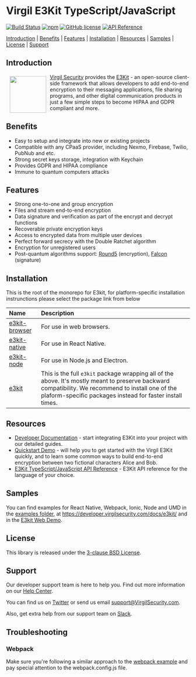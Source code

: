 # Virgil E3Kit TypeScript/JavaScript

[![Build Status](https://travis-ci.com/VirgilSecurity/e3kit-js.svg?branch=master)](https://travis-ci.com/VirgilSecurity)
[![npm](https://img.shields.io/npm/v/@virgilsecurity/e3kit.svg)](https://www.npmjs.com/package/@virgilsecurity/e3kit)
[![GitHub license](https://img.shields.io/github/license/VirgilSecurity/e3kit-js.svg)](https://github.com/VirgilSecurity/virgil-e3kit-js/blob/master/LICENSE)
[![API Reference](https://img.shields.io/badge/API%20reference-e3kit--js-green)](https://virgilsecurity.github.io/virgil-e3kit-x/)

[Introduction](#introduction) | [Benefits](#benefits) | [Features](#features) | [Installation](#installation) | [Resources](#resources) | [Samples](#samples) | [License](#license) | [Support](#support)

## Introduction

<a href="https://developer.virgilsecurity.com/docs"><img width="100px" src="https://cdn.virgilsecurity.com/assets/images/github/logos/e3kit/E3Kit.png" align="left" hspace="10" vspace="6"></a> [Virgil Security](https://virgilsecurity.com) provides the [E3Kit](https://developer.virgilsecurity.com/docs/e3kit/) - an open-source client-side framework that allows developers to add end-to-end encryption to their messaging applications, file sharing programs, and other digital communication products in just a few simple steps to become HIPAA and GDPR compliant and more.

## Benefits

- Easy to setup and integrate into new or existing projects
- Compatible with any CPaaS provider, including Nexmo, Firebase, Twilio, PubNub and etc.
- Strong secret keys storage, integration with Keychain
- Provides GDPR and HIPAA compliance
- Immune to quantum computers attacks

## Features

- Strong one-to-one and group encryption
- Files and stream end-to-end encryption
- Data signature and verification as part of the encrypt and decrypt functions
- Recoverable private encryption keys
- Access to encrypted data from multiple user devices
- Perfect forward secrecy with the Double Ratchet algorithm
- Encryption for unregistered users
- Post-quantum algorithms support: [Round5](https://round5.org/) (encryption), [Falcon](https://falcon-sign.info/) (signature)

## Installation

This is the root of the monorepo for E3kit, for platform-specific installation instrunctions please select the package link from below

| Name | Description |
| :--- | :---------- |
| [e3kit-browser](/packages/e3kit-browser) | For use in web browsers. |
| [e3kit-native](/packages/e3kit-native) | For use in React Native. |
| [e3kit-node](/packages/e3kit-node) | For use in Node.js and Electron. |
| [e3kit](/packages/e3kit) | This is the full `e3kit` package wrapping all of the above. It's mostly meant to preserve backward compatibility. We recommend to install one of the plaform-specific packages instead for faster install times. |

## Resources

- [Developer Documentation](https://developer.virgilsecurity.com/docs/e3kit/) - start integrating E3Kit into your project with our detailed guides.
- [Quickstart Demo](https://developer.virgilsecurity.com/docs/e3kit/get-started/quickstart/) - will help you to get started with the Virgil E3Kit quickly, and to learn some common ways to build end-to-end encryption between two fictional characters Alice and Bob.
- [E3Kit TypeScript/JavaScript API Reference](https://virgilsecurity.github.io/virgil-e3kit-js/) - E3Kit API reference for the language of your choice.

## Samples

You can find examples for React Native, Webpack, Ionic, Node and UMD in the [examples folder](/examples), at https://developer.virgilsecurity.com/docs/e3kit/ and in the [E3kit Web Demo](https://github.com/VirgilSecurity/demo-e3kit-web).

## License

This library is released under the [3-clause BSD License](LICENSE).

## Support

Our developer support team is here to help you. Find out more information on our [Help Center](https://help.virgilsecurity.com/).

You can find us on [Twitter](https://twitter.com/VirgilSecurity) or send us email support@VirgilSecurity.com.

Also, get extra help from our support team on [Slack](https://virgilsecurity.com/join-community).

## Troubleshooting

### Webpack

Make sure you're following a similar approach to the [webpack example](/examples/webpack) and pay special attention to the webpack.config.js file.
